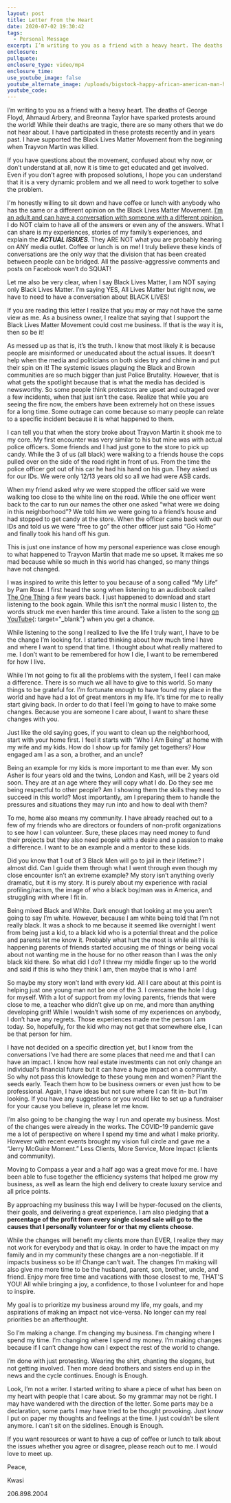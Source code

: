 ```yaml
---
layout: post
title: Letter From the Heart
date: 2020-07-02 19:30:42
tags:
  - Personal Message
excerpt: I’m writing to you as a friend with a heavy heart. The deaths of...
enclosure:
pullquote:
enclosure_type: video/mp4
enclosure_time:
use_youtube_image: false
youtube_alternate_image: /uploads/bigstock-happy-african-american-man-hug-364476265.jpg
youtube_code:
---
```


I’m writing to you as a friend with a heavy heart. The deaths of George Floyd, Ahmaud Arbery, and Breonna Taylor have sparked protests around the world\! While their deaths are tragic, there are so many others that we do not hear about. I have participated in these protests recently and in years past. I have supported the Black Lives Matter Movement from the beginning when Trayvon Martin was killed.&nbsp;

If you have questions about the movement, confused about why now, or don’t understand at all, now it is time to get educated and get involved. Even if you don’t agree with proposed solutions, I hope you can understand that it is a very dynamic problem and we all need to work together to solve the problem.&nbsp;

I'm honestly willing to sit down and have coffee or lunch with anybody who has the same or a different opinion on the Black Lives Matter Movement. <u>I&rsquo;m an adult and can have a conversation with someone with a different opinion.</u> I do NOT claim to have all of the answers or even any of the answers. What I can share is my experiences, stories of my family’s experiences, and explain the ***ACTUAL ISSUES***. They ARE NOT what you are probably hearing on ANY media outlet. Coffee or lunch is on me\! I truly believe these kinds of conversations are the only way that the division that has been created between people can be bridged. All the passive-aggressive comments and posts on Facebook won’t do SQUAT\!

Let me also be very clear, when I say Black Lives Matter, I am NOT saying only Black Lives Matter. I’m saying YES, All Lives Matter but right now, we have to need to have a conversation about BLACK LIVES\!

If you are reading this letter I realize that you may or may not have the same view as me. As a business owner, I realize that saying that I support the Black Lives Matter Movement could cost me business. If that is the way it is, then so be it\!&nbsp;

As messed up as that is, it’s the truth. I know that most likely it is because people are misinformed or uneducated about the actual issues. It doesn’t help when the media and politicians on both sides try and chime in and put their spin on it\! The systemic issues plaguing the Black and Brown communities are so much bigger than just Police Brutality. However, that is what gets the spotlight because that is what the media has decided is newsworthy. So some people think protestors are upset and outraged over a few incidents, when that just isn’t the case. Realize that while you are seeing the fire now, the embers have been extremely hot on these issues for a long time. Some outrage can come because so many people can relate to a specific incident because it is what happened to them.&nbsp;

I can tell you that when the story broke about Trayvon Martin it shook me to my core. My first encounter was very similar to his but mine was with actual police officers. Some friends and I had just gone to the store to pick up candy. While the 3 of us (all black) were walking to a friends house the cops pulled over on the side of the road right in front of us. From the time the police officer got out of his car he had his hand on his gun. They asked us for our IDs. We were only 12/13 years old so all we had were ASB cards.&nbsp;

When my friend asked why we were stopped the officer said we were walking too close to the white line on the road. While the one officer went back to the car to run our names the other one asked “what were we doing in this neighborhood”? We told him we were going to a friend’s house and had stopped to get candy at the store. When the officer came back with our IDs and told us we were “free to go” the other officer just said “Go Home” and finally took his hand off his gun.

This is just one instance of how my personal experience was close enough to what happened to Trayvon Martin that made me so upset. It makes me so mad because while so much in this world has changed, so many things have not changed.

I was inspired to write this letter to you because of a song called “My Life” by Pam Rose. I first heard the song when listening to an audiobook called <u>The One Thing</u> a few years back. I just happened to download and start listening to the book again. While this isn’t the normal music I listen to, the words struck me even harder this time around. Take a listen to the song [on YouTube](https://youtu.be/Bw9kSlgJOcE){: target="_blank"} when you get a chance.

While listening to the song I realized to live the life I truly want, I have to be the change I’m looking for. I started thinking about how much time I have and where I want to spend that time. I thought about what really mattered to me. I don’t want to be remembered for how I die, I want to be remembered for how I live.

While I’m not going to fix all the problems with the system, I feel I can make a difference. There is so much we all have to give to this world. So many things to be grateful for. I’m fortunate enough to have found my place in the world and have had a lot of great mentors in my life. It's time for me to really start giving back. In order to do that I feel I’m going to have to make some changes. Because you are someone I care about, I want to share these changes with you.&nbsp;&nbsp;

Just like the old saying goes, if you want to clean up the neighborhood, start with your home first. I feel it starts with “Who I Am Being” at home with my wife and my kids. How do I show up for family get togethers? How engaged am I as a son, a brother, and an uncle?

Being an example for my kids is more important to me than ever. My son Asher is four years old and the twins, London and Kash, will be 2 years old soon. They are at an age where they will copy what I do. Do they see me being respectful to other people? Am I showing them the skills they need to succeed in this world? Most importantly, am I preparing them to handle the pressures and situations they may run into and how to deal with them?&nbsp;

To me, home also means my community. I have already reached out to a few of my friends who are directors or founders of non-profit organizations to see how I can volunteer. Sure, these places may need money to fund their projects but they also need people with a desire and a passion to make a difference. I want to be an example and a mentor to these kids.&nbsp;

Did you know that 1 out of 3 Black Men will go to jail in their lifetime? I almost did. Can I guide them through what I went through even though my close encounter isn’t an extreme example? My story isn’t anything overly dramatic, but it is my story. It is purely about my experience with racial profiling/racism, the image of who a black boy/man was in America, and struggling with where I fit in.

Being mixed Black and White. Dark enough that looking at me you aren’t going to say I’m white. However, because I am white being told that I’m not really black. It was a shock to me because it seemed like overnight I went from being just a kid, to a black kid who is a potential threat and the police and parents let me know it. Probably what hurt the most is while all this is happening parents of friends started accusing me of things or being vocal about not wanting me in the house for no other reason than I was the only black kid there. So what did I do? I threw my middle finger up to the world and said if this is who they think I am, then maybe that is who I am\!&nbsp;

So maybe my story won’t land with every kid. All I care about at this point is helping just one young man not be one of the 3. I overcame the hole I dug for myself. With a lot of support from my loving parents, friends that were close to me, a teacher who didn’t give up on me, and more than anything developing grit\! While I wouldn’t wish some of my experiences on anybody, I don’t have any regrets. Those experiences made me the person I am today. So, hopefully, for the kid who may not get that somewhere else, I can be that person for him.

I have not decided on a specific direction yet, but I know from the conversations I’ve had there are some places that need me and that I can have an impact. I know how real estate investments can not only change an individual's financial future but it can have a huge impact on a community. So why not pass this knowledge to these young men and women? Plant the seeds early. Teach them how to be business owners or even just how to be professional. Again, I have ideas but not sure where I can fit in- but I’m looking. If you have any suggestions or you would like to set up a fundraiser for your cause you believe in, please let me know.

I’m also going to be changing the way I run and operate my business. Most of the changes were already in the works. The COVID-19 pandemic gave me a lot of perspective on where I spend my time and what I make priority. However with recent events brought my vision full circle and gave me a “Jerry McGuire Moment.” Less Clients, More Service, More Impact (clients and community).

Moving to Compass a year and a half ago was a great move for me. I have been able to fuse together the efficiency systems that helped me grow my business, as well as learn the high end delivery to create luxury service and all price points.&nbsp;

By approaching my business this way I will be hyper-focused on the clients, their goals, and delivering a great experience. I am also pledging that **a percentage of the profit from every single closed sale will go to the causes that I personally volunteer for or that my clients choose.&nbsp;**

While the changes will benefit my clients more than EVER, I realize they may not work for everybody and that is okay. In order to have the impact on my family and in my community these changes are a non-negotiable. If it impacts business so be it\! Change can’t wait. The changes I’m making will also give me more time to be the husband, parent, son, brother, uncle, and friend. Enjoy more free time and vacations with those closest to me, THAT'S YOU\! All while bringing a joy, a confidence, to those I volunteer for and hope to inspire.&nbsp;

My goal is to prioritize my business around my life, my goals, and my aspirations of making an impact not vice-versa. No longer can my real priorities be an afterthought.

So I’m making a change. I’m changing my business. I’m changing where I spend my time. I’m changing where I spend my money. I’m making changes because if I can’t change how can I expect the rest of the world to change.&nbsp;

I’m done with just protesting. Wearing the shirt, chanting the slogans, but not getting involved. Then more dead brothers and sisters end up in the news and the cycle continues. Enough is Enough.

Look, I’m not a writer. I started writing to share a piece of what has been on my heart with people that I care about. So my grammar may not be right. I may have wandered with the direction of the letter. Some parts may be a declaration, some parts I may have tried to be thought provoking. Just know I put on paper my thoughts and feelings at the time. I just couldn’t be silent anymore. I can’t sit on the sidelines. Enough is Enough.

If you want resources or want to have a cup of coffee or lunch to talk about the issues whether you agree or disagree, please reach out to me. I would love to meet up.&nbsp;

Peace,

Kwasi

206\.898.2004
